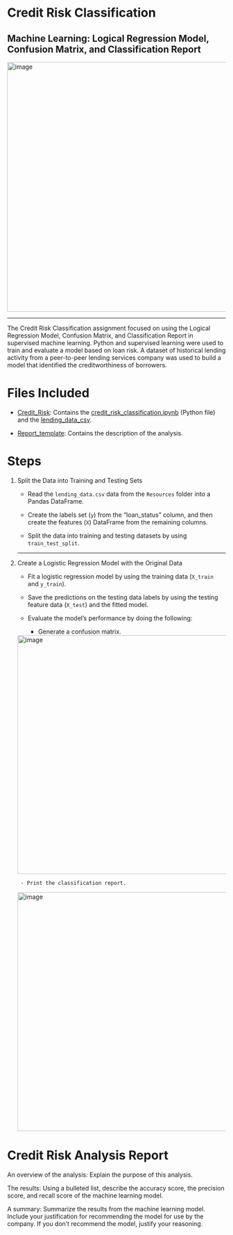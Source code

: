 # Credit Risk Classification
## Machine Learning: Logical Regression Model, Confusion Matrix, and Classification Report

<img width="575" alt="image" src="https://github.com/Colex317/credit_risk_classification/assets/148498483/5f1382a1-a67f-40e5-8ab4-760e22f77756">

_______________________________________________________________________________________________________________________________________________

The Credit Risk Classification assignment focused on using the Logical Regression Model, Confusion Matrix, and Classification Report in supervised machine learning. Python and supervised learning were used to train and evaluate a model based on loan risk. A dataset of historical lending activity from a peer-to-peer lending services company was used to build a model that identified the creditworthiness of borrowers.

# Files Included
- [Credit_Risk](https://github.com/Colex317/credit_risk_classification/tree/main/Credit_Risk): Contains the [credit_risk_classification.ipynb](https://github.com/Colex317/credit_risk_classification/blob/main/Credit_Risk/credit_risk_classification.ipynb) (Python file) and the [lending_data_csv](https://github.com/Colex317/credit_risk_classification/blob/main/Credit_Risk/lending_data.csv).
  
- [Report_template](https://github.com/Colex317/credit_risk_classification/blob/main/report-template.md): Contains the description of the analysis.

# Steps
1. Split the Data into Training and Testing Sets
    - Read the `lending_data.csv` data from the `Resources` folder into a Pandas DataFrame.
      
    - Create the labels set (`y`)  from the “loan_status” column, and then create the features (`X`) DataFrame from the remaining columns.
      
    - Split the data into training and testing datasets by using `train_test_split`.


    -------------------------------------------------------------------------------------------------------------------------------------
2. Create a Logistic Regression Model with the Original Data
   - Fit a logistic regression model by using the training data (`X_train` and `y_train`).
      
    - Save the predictions on the testing data labels by using the testing feature data (`X_test`) and the fitted model.
      
    - Evaluate the model’s performance by doing the following: 
      - Generate a confusion matrix.
    <img width="550" alt="image" src="https://github.com/Colex317/credit_risk_classification/assets/148498483/6019de52-b8fc-4175-85b1-0693db290193">


        - Print the classification report.
    <img width="550" alt="image" src="https://github.com/Colex317/credit_risk_classification/assets/148498483/a0720bec-a1cd-4154-8a57-bdc1b63cb3b9">

# Credit Risk Analysis Report
An overview of the analysis: Explain the purpose of this analysis.

The results: Using a bulleted list, describe the accuracy score, the precision score, and recall score of the machine learning model.

A summary: Summarize the results from the machine learning model. Include your justification for recommending the model for use by the company. If you don’t recommend the model, justify your reasoning.
